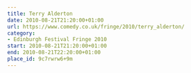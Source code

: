 ```yaml
---
title: Terry Alderton
date: 2010-08-21T21:20:00+01:00
url: https://www.comedy.co.uk/fringe/2010/terry_alderton/
category:
- Edinburgh Festival Fringe 2010
start: 2010-08-21T21:20:00+01:00
end: 2010-08-21T22:20:00+01:00
place_id: 9c7rwrw6+9m
---
```

